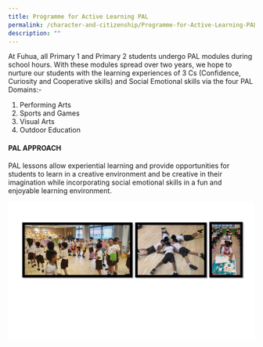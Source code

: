 ```yaml
---
title: Programme for Active Learning PAL
permalink: /character-and-citizenship/Programme-for-Active-Learning-PAL/
description: ""
---
```

At Fuhua, all Primary 1 and Primary 2 students undergo PAL modules during school hours. With these modules spread over two years, we hope to nurture our students with the learning experiences of 3 Cs (Confidence, Curiosity and Cooperative skills) and Social Emotional skills via the four PAL Domains:-

1.  Performing Arts
2.  Sports and Games
3.  Visual Arts 
4.  Outdoor Education

  

#### **PAL APPROACH**


PAL lessons allow experiential learning and provide opportunities for students to learn in a creative environment and be creative in their imagination while incorporating social emotional skills in a fun and enjoyable learning environment.

![](/images/Fuhua%20Experience/Student%20Development/Character%20&%20Citizenship/Programme%20for%20Active%20Learning/P1.jpg)
